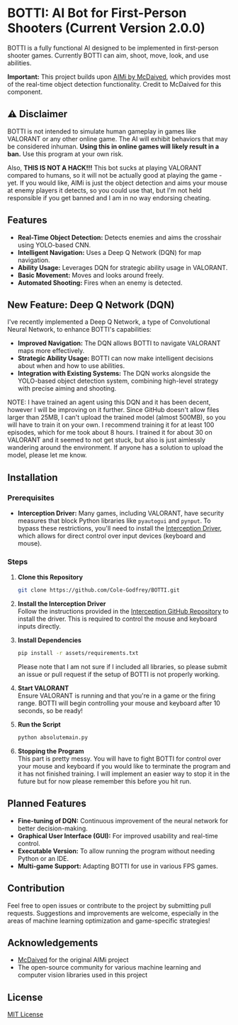 # BOTTI: AI Bot for First-Person Shooters (Current Version 2.0.0)

BOTTI is a fully functional AI designed to be implemented in first-person shooter games. Currently BOTTI can aim, shoot, move, look, and use abilities.

**Important:** This project builds upon [AIMi by McDaived](https://github.com/McDaived/AIMi), which provides most of the real-time object detection functionality. Credit to McDaived for this component.

## ⚠️ Disclaimer

BOTTI is not intended to simulate human gameplay in games like VALORANT or any other online game. The AI will exhibit behaviors that may be considered inhuman. **Using this in online games will likely result in a ban.** Use this program at your own risk.

Also, **THIS IS NOT A HACK!!!** This bot sucks at playing VALORANT compared to humans, so it will not be actually good at playing the game - yet. If you would like, AIMi is just the object detection and aims your mouse at enemy players it detects, so you could use that, but I'm not held responsible if you get banned and I am in no way endorsing cheating.

## Features

- **Real-Time Object Detection:** Detects enemies and aims the crosshair using YOLO-based CNN.
- **Intelligent Navigation:** Uses a Deep Q Network (DQN) for map navigation.
- **Ability Usage:** Leverages DQN for strategic ability usage in VALORANT.
- **Basic Movement:** Moves and looks around freely.
- **Automated Shooting:** Fires when an enemy is detected.

## New Feature: Deep Q Network (DQN)

I've recently implemented a Deep Q Network, a type of Convolutional Neural Network, to enhance BOTTI's capabilities:

- **Improved Navigation:** The DQN allows BOTTI to navigate VALORANT maps more effectively.
- **Strategic Ability Usage:** BOTTI can now make intelligent decisions about when and how to use abilities.
- **Integration with Existing Systems:** The DQN works alongside the YOLO-based object detection system, combining high-level strategy with precise aiming and shooting.

NOTE: I have trained an agent using this DQN and it has been decent, however I will be improving on it further. Since GitHub doesn't allow files larger than 25MB, I can't upload the trained model (almost 500MB), so you will have to train it on your own. I recommend training it for at least 100 episodes, which for me took about 8 hours. I trained it for about 30 on VALORANT and it seemed to not get stuck, but also is just aimlessly wandering around the environment. If anyone has a solution to upload the model, please let me know.

## Installation

### Prerequisites

- **Interception Driver:** Many games, including VALORANT, have security measures that block Python libraries like `pyautogui` and `pynput`. To bypass these restrictions, you'll need to install the [Interception Driver](https://github.com/oblitum/Interception), which allows for direct control over input devices (keyboard and mouse).

### Steps

1. **Clone this Repository**
    ```bash
    git clone https://github.com/Cole-Godfrey/BOTTI.git
    ```
   
2. **Install the Interception Driver**  
   Follow the instructions provided in the [Interception GitHub Repository](https://github.com/oblitum/Interception) to install the driver. This is required to control the mouse and keyboard inputs directly.

3. **Install Dependencies**
    ```bash
    pip install -r assets/requirements.txt
    ```
    Please note that I am not sure if I included all libraries, so please submit an issue or pull request if the setup of BOTTI is not properly working.

4. **Start VALORANT**  
   Ensure VALORANT is running and that you're in a game or the firing range. BOTTI will begin controlling your mouse and keyboard after 10 seconds, so be ready!

5. **Run the Script**
    ```bash
    python absolutemain.py
    ```

6. **Stopping the Program**  
   This part is pretty messy. You will have to fight BOTTI for control over your mouse and keyboard if you would like to terminate the program and it has not         finished training. I will implement an easier way to stop it in the future but for now please remember this before you hit run.

## Planned Features

- **Fine-tuning of DQN:** Continuous improvement of the neural network for better decision-making.
- **Graphical User Interface (GUI):** For improved usability and real-time control.
- **Executable Version:** To allow running the program without needing Python or an IDE.
- **Multi-game Support:** Adapting BOTTI for use in various FPS games.

## Contribution

Feel free to open issues or contribute to the project by submitting pull requests. Suggestions and improvements are welcome, especially in the areas of machine learning optimization and game-specific strategies!

## Acknowledgements

- [McDaived](https://github.com/McDaived) for the original AIMi project
- The open-source community for various machine learning and computer vision libraries used in this project

## License

[MIT License](LICENSE)
